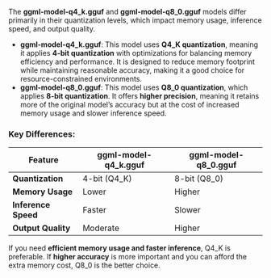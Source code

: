 The **ggml-model-q4_k.gguf** and **ggml-model-q8_0.gguf** models differ primarily in their quantization levels, which impact memory usage, inference speed, and output quality.

- **ggml-model-q4_k.gguf**: This model uses **Q4_K quantization**, meaning it applies **4-bit quantization** with optimizations for balancing memory efficiency and performance. It is designed to reduce memory footprint while maintaining reasonable accuracy, making it a good choice for resource-constrained environments.
- **ggml-model-q8_0.gguf**: This model uses **Q8_0 quantization**, which applies **8-bit quantization**. It offers **higher precision**, meaning it retains more of the original model’s accuracy but at the cost of increased memory usage and slower inference speed.

### Key Differences:
| Feature            | ggml-model-q4_k.gguf | ggml-model-q8_0.gguf |
|--------------------|---------------------|---------------------|
| **Quantization**   | 4-bit (Q4_K)        | 8-bit (Q8_0)       |
| **Memory Usage**   | Lower               | Higher             |
| **Inference Speed**| Faster              | Slower             |
| **Output Quality** | Moderate            | Higher             |

If you need **efficient memory usage and faster inference**, Q4_K is preferable. If **higher accuracy** is more important and you can afford the extra memory cost, Q8_0 is the better choice. 

